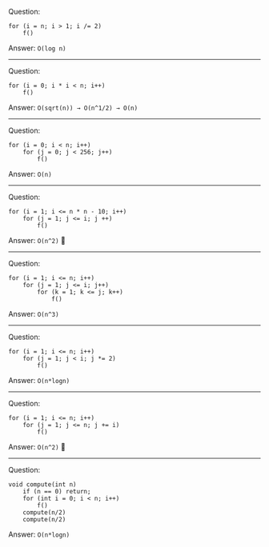 Question:

```
for (i = n; i > 1; i /= 2)
    f()
```

Answer: `O(log n)`

---

Question:

```
for (i = 0; i * i < n; i++)
    f()
```

Answer: `O(sqrt(n)) → O(n^1/2) → O(n)`

---

Question:

```
for (i = 0; i < n; i++)
    for (j = 0; j < 256; j++)
        f()
```

Answer: `O(n)`

---

Question:

```
for (i = 1; i <= n * n - 10; i++)
    for (j = 1; j <= i; j ++)
        f()
```

Answer: `O(n^2)` 🙅

---

Question:

```
for (i = 1; i <= n; i++)
    for (j = 1; j <= i; j++)
        for (k = 1; k <= j; k++)
            f()
```

Answer: `O(n^3)`

---

Question:

```
for (i = 1; i <= n; i++)
    for (j = 1; j < i; j *= 2)
        f()
```

Answer: `O(n*logn)`

---

Question:

```
for (i = 1; i <= n; i++)
    for (j = 1; j <= n; j += i)
        f()
```

Answer: `O(n^2)` 🙅

---

Question:

```
void compute(int n)
    if (n == 0) return;
    for (int i = 0; i < n; i++)
        f()
    compute(n/2)
    compute(n/2)
```

Answer: `O(n*logn)`
